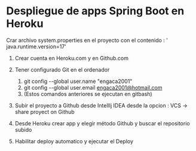 # Despliegue de apps Spring Boot en Heroku

Crar archivo system.properties en el proyecto con el contenido :
' java.runtime.version=17'

1. Crear cuenta en Heroku.com y en Github.com 
2. Tener configurado Git en el ordenador 
     
     1. git config --global user.name "engaca2001"
     2. git config --global user.email engaca2001@hotmail.com
     3. (Estos comandos anteriores se ejecutan en gitbash)
3. Subir el proyecto a Github desde IntellIj IDEA desde la opcion : VCS -> share proyect on Github
4. Desde Heroku crear app y elegir método Github y buscar el repositorio subido 
5. Habilitar deploy automatico y ejecutar el Deploy